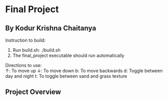 # Final Project
## By Kodur Krishna Chaitanya
Instruction to build:

1) Run build.sh: ./build.sh
2) The final_project executable should run automatically

Directions to use:   
↑: To move up
↓: To move down
b: To move backwards
d: Toggle between day and night
t: To toggle between sand and grass texture

## Project Overview




 